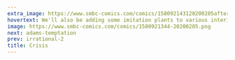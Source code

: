 ```yaml
---
extra_image: https://www.smbc-comics.com/comics/158092143120200205after.png
hovertext: We'll also be adding some imitation plants to various interior surfaces.
image: https://www.smbc-comics.com/comics/1580921344-20200205.png
next: adams-temptation
prev: irrational-2
title: Crisis
---
```

